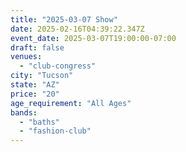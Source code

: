```yaml
---
title: "2025-03-07 Show"
date: 2025-02-16T04:39:22.347Z
event_date: 2025-03-07T19:00:00-07:00
draft: false
venues:
  - "club-congress"
city: "Tucson"
state: "AZ"
price: "20"
age_requirement: "All Ages"
bands:
  - "baths"
  - "fashion-club"
---
```

